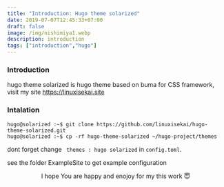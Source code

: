 ```yaml
---
title: "Introduction: Hugo theme solarized"
date: 2019-07-07T12:45:33+07:00
draft: false
image: /img/nishimiya1.webp
description: introduction
tags: ["introduction","hugo"]
---
```


### Introduction

hugo theme solarized is hugo theme based on buma for CSS framework, visit my site https://linuxisekai.site

### Intalation

    hugo@solarized :~$ git clone https://github.com/linuxisekai/hugo-theme-solarized.git
    hugo@solarized :~$ cp -rf hugo-theme-solarized ~/hugo-project/themes

dont forget change <code> themes : hugo solarized</code> in <code>config.toml</code>.

see the folder ExampleSite to get example configuration

<center class=" is-uppercase">I hope You are happy and enojoy for my this work 😇</center>


